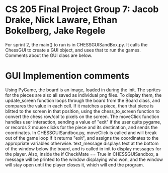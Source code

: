 # CS 205 Final Project Group 7: Jacob Drake, Nick Laware, Ethan Bokelberg, Jake Regele  
For sprint 2, the main() to run is in CHESSGUISandBox.py. It calls the ChessGUI to create a GUI object, and uses that to run the games. Comments about the 
GUI class are below. 
# GUI Implemention comments  
Using PyGame, the board is an image, loaded in during the init. The sprites for the pieces are also all saved as individual png files. 
To display them, the update_screen function loops through the board from the Board class, and compares the value in each cell. If it matches a piece, 
then that piece is blitted to the screen in that position, using the chess_to_screen function to convert the chess row/col to pixels on the screen. 
The moveClick function handles user interaction, sending a value of "exit" if the user quits pygame, or records 2 mouse clicks for the piece and its destination,
 and sends the coordinates. In CHESSGUISandbox.py, moveClick is called and will break out of the game loop if it returns "exit", and assigns the coordinates to 
 the appropriate variables otherwise. text_message displays text at the bottom of the window below the board, and is called in init to display messages for the player.
 Also, inside the if CheckMate == True in CHESSGUISandbox, a message will be printed to the window displaying who won, and the window will stay open until the player closes
 it, which will end the program.
